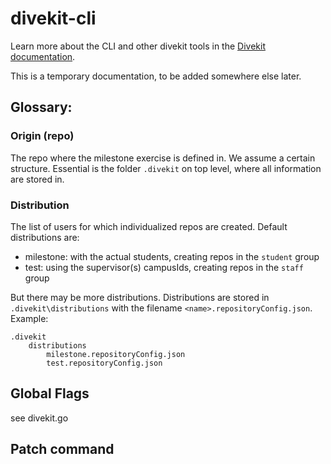 # divekit-cli

Learn more about the CLI and other divekit tools in
the [Divekit documentation](https://divekit.github.io/docs/cli/).

This is a temporary documentation, to be added somewhere else later.

## Glossary:


### Origin (repo) 

The repo where the milestone exercise is defined in. We assume a certain structure. Essential is
the folder `.divekit` on top level, where all information are stored in.

### Distribution

The list of users for which individualized repos are created. Default distributions are:
- milestone: with the actual students, creating repos in the `student` group
- test: using the supervisor(s) campusIds, creating repos in the `staff` group

But there may be more distributions. Distributions are stored in `.divekit\distributions` with the filename
`<name>.repositoryConfig.json`. Example: 

```
.divekit
    distributions
        milestone.repositoryConfig.json
        test.repositoryConfig.json
```


## Global Flags

see divekit.go

## Patch command




